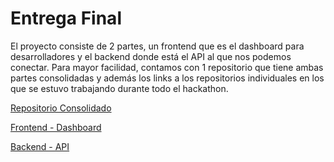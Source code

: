 # Entrega Final

El proyecto consiste de 2 partes, un frontend que es el dashboard para desarrolladores y el backend donde está el API al que nos podemos conectar. Para mayor facilidad, contamos con 1 repositorio que tiene ambas partes consolidadas y además los links a los repositorios individuales en los que se estuvo trabajando durante todo el hackathon.

[Repositorio Consolidado](https://github.com/doge-talentland/proyecto-consolidado)

[Frontend - Dashboard](https://github.com/doge-talentland/ticketing-app)

[Backend - API](https://github.com/doge-talentland/ticketing-api)

